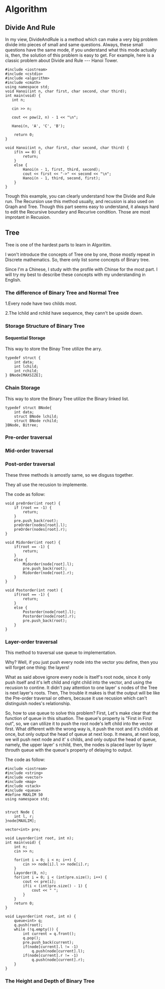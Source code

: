 # Algorithm

## Divide And Rule

In my view, DivideAndRule is a method which can make a very big problem divide into pieces of small and same questions.
Always, these small questions have the same mode, if you understand what this mode actually is, then, the solution of this problem is easy to get.
For example, here is a classic problem about Divide and Rule --- Hanoi Tower.

```
#include <iostream>
#include <cstdio>
#include <algorithm>
#include <cmath>
using namespace std;
void Hanoi(int n, char first, char second, char third);
int main(void) {
   int n;

   cin >> n;

   cout << pow(2, n) - 1 << "\n";

   Hanoi(n, 'A', 'C', 'B');

    return 0;
}

void Hanoi(int n, char first, char second, char third) {
    if(n == 0) {
        return;
    }
    else {
        Hanoi(n - 1, first, third, second);
        cout << first << "->" << second << "\n";
        Hanoi(n - 1, third, second, first);
    }
}
```
Trough this example, you can clearly understand how the Divide and Rule run.
The Recursion use this method usually, and recusion is also used on Graph and Tree.
Though this part seems easy to understand, it always hard to edit the Recursive boundary and Recurive condition. Those are most improtant in Recusion.

## Tree
Tree is one of the hardest parts to learn in Algoritim.

I won't introduce the concepts of Tree one by one, those mostly repeat in Discrete mathematics. So, there only list some concepts of Binary tree.

Since I'm a Chinese, I study with the profile with Chinse for the most part. I will try my best to describe these concepts with my understanding in English.

### The difference of Binary Tree and Normal Tree
1.Every node have two childs most.

2.The lchild and rchild have sequence, they cann't be upside down.

### Storage Structure of Binary Tree
#### Sequential Storage
This way to store the Binay Tree utilize the arry.
```
typedef struct {
    int data;
    int lchild;
    int rchild;
} BNode[MAXSIZE];
```

### Chain Storage
This way to store the Binary Tree utilize the Binary linked list.
```
typedef struct BNode{
    int data;
    struct BNode lchild;
    struct BNode rchild;
}BNode, Bitree;
```

### Pre-order traversal
### Mid-order traversal
### Post-order traversal
These three methods is amostly same, so we disguss together.

They all use the recusion to implemente.

The code as follow:
```
void preOrder(int root) {
    if (root == -1) {
        return;
    }
    pre.push_back(root);
    preOrder(nodes[root].l);
    preOrder(nodes[root].r);
}

void Midorder(int root) {
    if(root == -1) {
        return;
    }
    else {
        Midorder(node[root].l);
        pre.push_back(root);
        Midorder(node[root].r);
    }
}

void Postorder(int root) {
    if(root == -1) {
        return;
    }
    else {
        Postorder(node[root].l);
        Postorder(node[root].r);
        pre.push_back(root);
    }
}
```

### Layer-order traversal
This method to traversal use queue to implementation.

Why? Well, if you just push every node into the vector you define, then you will forget one thing: the layers!

What as said above ignore every node is itself's root node, since it only  push itself and it's left child and right child into the vector, and using the recusion to contine. It didn't pay attention to one layer' s nodes of the Tree is next layer's roots. Then, The trouble it makes is that the output will be like the Pre-order traversal or others, because it use recusion which can't distinguish nodes's relationship.

So, how to use queue to solve this problem? First, Let's make clear that the function of queue in this situation. The queue's property is "First in First out", so, we can utilize it to push the root node's left child into the vector first. What different with the wrong way is, it push the root and it's childs at once, but only output the head of queue at next loop. It means, at next loop, we will push next node and it' s childs, and only output the head of queue, namely, the upper layer' s rchild, then, the nodes is placed layer by layer throuth queue with the queue's property of delaying to output.

The code as follow:
```
#include <iostream>
#include <string>
#include <vector>
#include <map>
#include <stack>
#include <queue>
#define MAXLIM 50
using namespace std;


struct Node {
    int l, r;
}node[MAXLIM];

vector<int> pre;

void Layorder(int root, int n);
int main(void) {
    int n;
    cin >> n;
    
    for(int i = 0; i < n; i++) {
        cin >> node[i].l >> node[i].r;
    }
    Layorder(0, n);
    for(int i = 0; i < (int)pre.size(); i++) {
        cout << pre[i];
        if(i < (int)pre.size() - 1) {
            cout << " ";
        }
    }
    return 0;
}

void Layorder(int root, int n) {
    queue<int> q;
    q.push(root);
    while (!q.empty()) {
        int current = q.front();
        q.pop();
        pre.push_back(current);
        if(node[current].l != -1)
            q.push(node[current].l);
        if(node[current].r != -1)
            q.push(node[current].r);
    }
}
```
### The Height and Depth of Binary Tree
